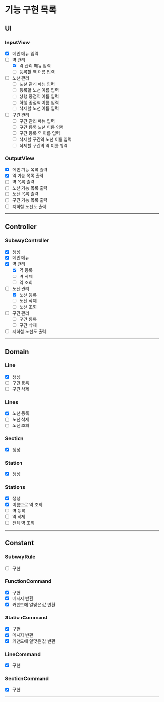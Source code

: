 # 기능 구현 목록

## UI
### InputView
- [x] 메인 메뉴 입력
- [ ] 역 관리
  - [x] 역 관리 메뉴 입력
  - [ ] 등록할 역 이름 입력
- [ ] 노선 관리
  - [ ] 노선 관리 메뉴 입력
  - [ ] 등록할 노선 이름 입력
  - [ ] 상행 종점역 이름 입력
  - [ ] 하행 종점역 이름 입력
  - [ ] 삭제할 노선 이름 입력
- [ ] 구간 관리
  - [ ] 구간 관리 메뉴 입력
  - [ ] 구간 등록 노선 이름 입력
  - [ ] 구간 등록 역 이름 입력
  - [ ] 삭제할 구간의 노선 이름 입력
  - [ ] 삭제할 구간의 역 이름 입력

### OutputView
- [x] 메인 기능 목록 출력
- [x] 역 기능 목록 출력
- [ ] 역 목록 출력
- [ ] 노션 기능 목록 출력
- [ ] 노선 목록 출력
- [ ] 구간 기능 목록 출력
- [ ] 지하철 노선도 출력
---

## Controller
### SubwayController
- [x] 생성
- [x] 메인 메뉴
- [x] 역 관리
  - [x] 역 등록
  - [ ] 역 삭제
  - [ ] 역 조회
- [ ] 노선 관리
  - [x] 노선 등록
  - [ ] 노선 삭제
  - [ ] 노선 조회
- [ ] 구간 관리
  - [ ] 구간 등록
  - [ ] 구간 삭제
- [ ] 지하철 노선도 출력
---

## Domain
### Line
- [x] 생성
- [ ] 구간 등록
- [ ] 구간 삭제

### Lines
- [x] 노선 등록
- [ ] 노선 삭제
- [ ] 노선 조회

### Section
- [x] 생성

### Station
- [x] 생성

### Stations
- [x] 생성
- [x] 이름으로 역 조회
- [ ] 역 등록
- [ ] 역 삭제
- [ ] 전체 역 조회
---

## Constant
### SubwayRule
- [ ] 구현

### FunctionCommand
- [x] 구현
- [x] 메시지 반환
- [x] 커맨드에 알맞은 값 반환

### StationCommand
- [x] 구현
- [x] 메시지 반환
- [x] 커맨드에 알맞은 값 반환

### LineCommand
- [x] 구현

### SectionCommand
- [x] 구현
---